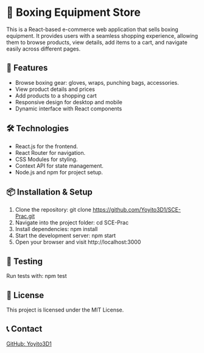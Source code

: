 # 🥊 Boxing Equipment Store

This is a React-based e-commerce web application that sells boxing equipment. It provides users with a seamless shopping experience, allowing them to browse products, view details, add items to a cart, and navigate easily across different pages.

## 🚀 Features
- Browse boxing gear: gloves, wraps, punching bags, accessories.
- View product details and prices
- Add products to a shopping cart
- Responsive design for desktop and mobile
- Dynamic interface with React components

## 🛠️ Technologies
- React.js for the frontend.
- React Router for navigation.
- CSS Modules for styling.
- Context API for state management.
- Node.js and npm for project setup.

## 📦 Installation & Setup
1. Clone the repository:
   git clone https://github.com/Yoyito3D1/SCE-Prac.git
2. Navigate into the project folder:
   cd SCE-Prac
3. Install dependencies:
   npm install
4. Start the development server:
   npm start
5. Open your browser and visit http://localhost:3000

## 🧪 Testing
Run tests with:
npm test

## 📄 License
This project is licensed under the MIT License.

## 📞 Contact
[GitHub: Yoyito3D1](https://github.com/Yoyito3D1)
